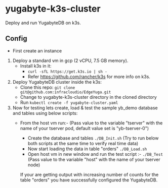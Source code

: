 # yugabyte-k3s-cluster
Deploy and run YugabyteDB on k3s.

## Config
* First create an instance
1. Deploy a standard vm in gcp (2 vCPU, 7.5 GB memory).
    * Install k3s in it: 
        * ``` curl -sfL https://get.k3s.io | sh - ```
        * Refer https://github.com/rancher/k3s for more info on k3s.
2. Deploy YugabyteDB cluster inside the k3s:
    * Clone this repo: ``` git clone git@github.com:infracloudio/EdgeYuga.git ```
    * Change to yugabyte-k3s-cluster directory in the cloned directory
    * Run ``` kubectl create -f yugabyte-cluster.yaml ```
3. Now for testing lets create, load & test the sample yb_demo database and tables using below scripts:
    * From the host vm run:-
    (Pass value to the variable "tserver" with the name of your tserver pod, default value set is "yb-tserver-0")
        * Create the database and tables
        ``` ./DB_Init.sh ``` 
        (Try to run below both scripts at the same time to verify real time data)
        * Now start loading the data in table "orders" 
        ``` ./DB_Load.sh ```
        * Open host vm in new window and run the test script :-
        ``` ./DB_Test ``` 
        (Pass value to the variable "host" with the name of your tserver node)
        
        If your are getting output with increasing number of counts for the table "orders" you have successfully configured the YugabyteDB.

